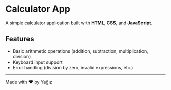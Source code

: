 # Calculator App

A simple calculator application built with **HTML**, **CSS**, and **JavaScript**.

## Features
- Basic arithmetic operations (addition, subtraction, multiplication, division)
- Keyboard input support
- Error handling (division by zero, invalid expressions, etc.)

---

Made with ❤️ by Yağız
